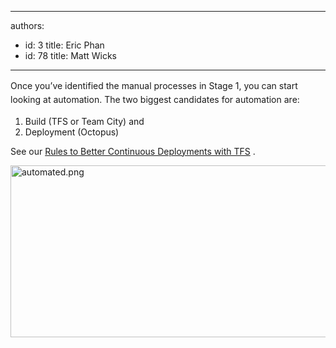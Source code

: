 

---
authors:
  - id: 3
    title: Eric Phan
  - id: 78
    title: Matt Wicks
---




<span class='intro'> ​<span style="line-height&#58;1.6;">​Once you’ve identified the manual processes in Stage 1, you can start looking at automation. The two biggest candidates for automation are&#58;​</span><ol class="ol1"><li class="li1">Build (TFS or Team City) and</li><li class="li1">Deployment (Octopus)​</li></ol> </span>

<p>​​<span class="s1">See our <a href="/_layouts/15/FIXUPREDIRECT.ASPX?WebId=3dfc0e07-e23a-4cbb-aac2-e778b71166a2&amp;TermSetId=07da3ddf-0924-4cd2-a6d4-a4809ae20160&amp;TermId=c8c1e915-7d29-4073-b668-61b1c8f75fa5"> <span class="s2">Rules to Better Continuous Deployments with TFS</span></a></span> .</p><dl class="image"><dt><img src="/PublishingImages/automated.png" alt="automated.png" style="margin&#58;0px;width&#58;768px;height&#58;275px;" /></dt> </dl>


